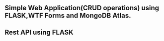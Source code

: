 ## Simple Web Application(CRUD operations) using FLASK,WTF Forms and MongoDB Atlas.
## Rest API using FLASK
